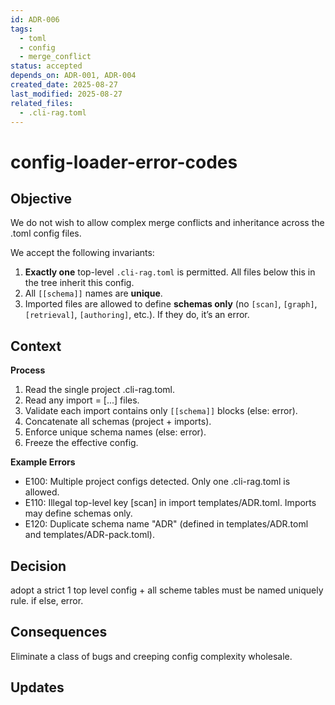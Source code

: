 ```yaml
---
id: ADR-006
tags:
  - toml
  - config
  - merge_conflict
status: accepted
depends_on: ADR-001, ADR-004
created_date: 2025-08-27
last_modified: 2025-08-27
related_files:
  - .cli-rag.toml
---
```


# config-loader-error-codes

## Objective
<!-- A concise statement explaining the goal of this decision. -->

We do not wish to allow complex merge conflicts and inheritance across the .toml config files. 

We accept the following invariants: 

1. **Exactly one** top-level `.cli-rag.toml` is permitted. All files below this in the tree inherit this config. 
2.  All `[[schema]]` names are **unique**.
3. Imported files are allowed to define **schemas only** (no `[scan]`, `[graph]`, `[retrieval]`, `[authoring]`, etc.). If they do, it’s an error.

## Context
<!-- What is the issue that we're seeing that is motivating this decision or change? -->

**Process**
1. Read the single project .cli-rag.toml.
2. Read any import = [...] files.
3. Validate each import contains only `[[schema]]` blocks (else: error).
4. Concatenate all schemas (project + imports).
5. Enforce unique schema names (else: error).
6. Freeze the effective config.

**Example Errors**
- E100: Multiple project configs detected. Only one .cli-rag.toml is allowed.
- E110: Illegal top-level key [scan] in import templates/ADR.toml. Imports may define schemas only.
- E120: Duplicate schema name "ADR" (defined in templates/ADR.toml and templates/ADR-pack.toml).
  
## Decision
<!-- What is the change that we're proposing and/or doing? -->

adopt a strict 1 top level config + all scheme tables must be named uniquely rule. if else, error. 

## Consequences
<!-- What becomes easier or more difficult to do because of this change? -->

Eliminate a class of bugs and creeping config complexity wholesale. 

## Updates
<!-- Changes that happened when the rubber met the road -->
